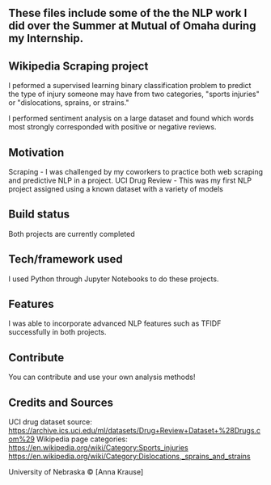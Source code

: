 ## These files include some of the the NLP work I did over the Summer at Mutual of Omaha during my Internship.
## Wikipedia Scraping project
I peformed a supervised learning binary classification problem to predict the type of injury someone may have from two categories, "sports injuries" or "dislocations, sprains, or strains."

I performed sentiment analysis on a large dataset and found which words most strongly corresponded with positive or negative reviews.

## Motivation
Scraping - I was challenged by my coworkers to practice both web scraping and predictive NLP in a project.
UCI Drug Review - This was my first NLP project assigned using a known dataset with a variety of models

## Build status
Both projects are currently completed 

## Tech/framework used
I used Python through Jupyter Notebooks to do these projects.

## Features
I was able to incorporate advanced NLP features such as TFIDF successfully in both projects.

## Contribute

You can contribute and use your own analysis methods!

## Credits and Sources
UCI drug dataset source: 
https://archive.ics.uci.edu/ml/datasets/Drug+Review+Dataset+%28Drugs.com%29
Wikipedia page categories:
https://en.wikipedia.org/wiki/Category:Sports_injuries
https://en.wikipedia.org/wiki/Category:Dislocations,_sprains_and_strains


University of Nebraska © [Anna Krause]
